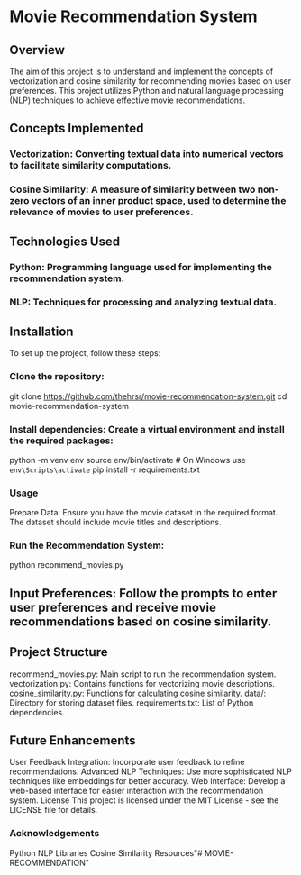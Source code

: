 # Movie Recommendation System
## Overview
The aim of this project is to understand and implement the concepts of vectorization and cosine similarity for recommending movies based on user preferences. This project utilizes Python and natural language processing (NLP) techniques to achieve effective movie recommendations.

## Concepts Implemented
### Vectorization: Converting textual data into numerical vectors to facilitate similarity computations.
### Cosine Similarity: A measure of similarity between two non-zero vectors of an inner product space, used to determine the relevance of movies to user preferences.

## Technologies Used
### Python: Programming language used for implementing the recommendation system.
### NLP: Techniques for processing and analyzing textual data.

## Installation
To set up the project, follow these steps:

### Clone the repository:

git clone https://github.com/thehrsr/movie-recommendation-system.git
cd movie-recommendation-system

### Install dependencies: Create a virtual environment and install the required packages:

python -m venv env
source env/bin/activate  # On Windows use `env\Scripts\activate`
pip install -r requirements.txt

### Usage
Prepare Data: Ensure you have the movie dataset in the required format. The dataset should include movie titles and descriptions.

### Run the Recommendation System:

python recommend_movies.py

## Input Preferences: Follow the prompts to enter user preferences and receive movie recommendations based on cosine similarity.

## Project Structure
recommend_movies.py: Main script to run the recommendation system.
vectorization.py: Contains functions for vectorizing movie descriptions.
cosine_similarity.py: Functions for calculating cosine similarity.
data/: Directory for storing dataset files.
requirements.txt: List of Python dependencies.

## Future Enhancements
User Feedback Integration: Incorporate user feedback to refine recommendations.
Advanced NLP Techniques: Use more sophisticated NLP techniques like embeddings for better accuracy.
Web Interface: Develop a web-based interface for easier interaction with the recommendation system.
License
This project is licensed under the MIT License - see the LICENSE file for details.

### Acknowledgements
Python
NLP Libraries
Cosine Similarity Resources"# MOVIE-RECOMMENDATION" 
